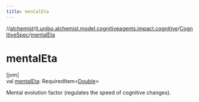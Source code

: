 ```yaml
---
title: mentalEta
---
```

//[alchemist](../../../index.html)/[it.unibo.alchemist.model.cognitiveagents.impact.cognitive](../index.html)/[CognitiveSpec](index.html)/[mentalEta](mental-eta.html)



# mentalEta



[jvm]\
val [mentalEta](mental-eta.html): RequiredItem<[Double](https://kotlinlang.org/api/latest/jvm/stdlib/kotlin/-double/index.html)>



Mental evolution factor (regulates the speed of cognitive changes).





